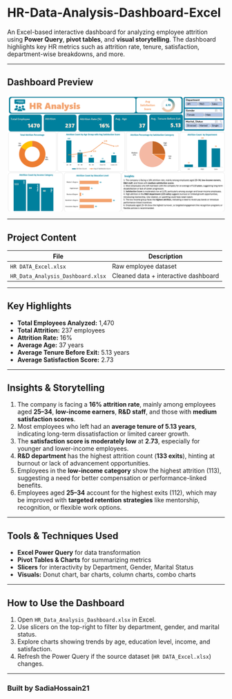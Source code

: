 # HR-Data-Analysis-Dashboard-Excel
An Excel-based interactive dashboard for analyzing employee attrition using **Power Query**, **pivot tables**, and **visual storytelling**. The dashboard highlights key HR metrics such as attrition rate, tenure, satisfaction, department-wise breakdowns, and more.

---

## Dashboard Preview

![Dashboard Preview](HR_Data_Analysis_Dashboard.png)

---

## Project Content

| File | Description |
|------|-------------|
| `HR DATA_Excel.xlsx` | Raw employee dataset |
| `HR_Data_Analysis_Dashboard.xlsx` | Cleaned data + interactive dashboard |

---

## Key Highlights

- **Total Employees Analyzed:** 1,470  
- **Total Attrition:** 237 employees  
- **Attrition Rate:** 16%  
- **Average Age:** 37 years  
- **Average Tenure Before Exit:** 5.13 years  
- **Average Satisfaction Score:** 2.73  

---

## Insights & Storytelling

1. The company is facing a **16% attrition rate**, mainly among employees aged **25–34**, **low-income earners**, **R&D staff**, and those with **medium satisfaction scores**.
2. Most employees who left had an **average tenure of 5.13 years**, indicating long-term dissatisfaction or limited career growth.
3. The **satisfaction score is moderately low** at **2.73**, especially for younger and lower-income employees.
4. **R&D department** has the highest attrition count (**133 exits**), hinting at burnout or lack of advancement opportunities.
5. Employees in the **low-income category** show the highest attrition (113), suggesting a need for better compensation or performance-linked benefits.
6. Employees aged **25–34** account for the highest exits (112), which may be improved with **targeted retention strategies** like mentorship, recognition, or flexible work options.

---

## Tools & Techniques Used

- **Excel Power Query** for data transformation  
- **Pivot Tables & Charts** for summarizing metrics  
- **Slicers** for interactivity by Department, Gender, Marital Status  
- **Visuals:** Donut chart, bar charts, column charts, combo charts  

---

## How to Use the Dashboard

1. Open `HR_Data_Analysis_Dashboard.xlsx` in Excel.
2. Use slicers on the top-right to filter by department, gender, and marital status.
3. Explore charts showing trends by age, education level, income, and satisfaction.
4. Refresh the Power Query if the source dataset (`HR DATA_Excel.xlsx`) changes.

---

### Built by SadiaHossain21

